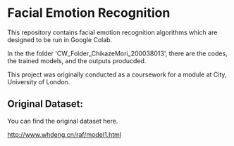 # Facial Emotion Recognition

This repository contains facial emotion recognition algorithms which are designed to be run in Google Colab.

In the the folder 'CW_Folder_ChikazeMori_200038013', there are the codes, the trained models, and the outputs producded.

This project was originally conducted as a coursework for a module at City, University of London.

## Original Dataset:

You can find the original dataset here.

http://www.whdeng.cn/raf/model1.html
